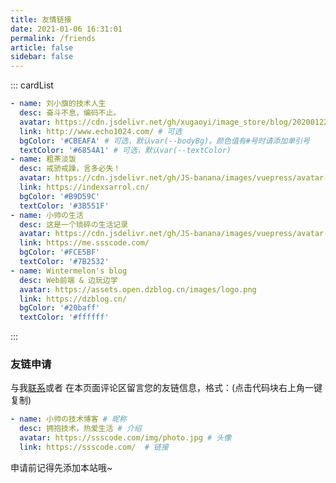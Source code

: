 ```yaml
---
title: 友情链接
date: 2021-01-06 16:31:01
permalink: /friends
article: false
sidebar: false
---
```


<!--
普通卡片列表容器，可用于友情链接、项目推荐、古诗词展示等。
cardList 后面可跟随一个数字表示每行最多显示多少个，选值范围1~4，默认3。在小屏时会根据屏幕宽度减少每行显示数量。
-->

::: cardList

```yaml
- name: 刘小旗的技术人生
  desc: 奋斗不息，编码不止。
  avatar: https://cdn.jsdelivr.net/gh/xugaoyi/image_store/blog/20200122153807.jpg # 可选
  link: http://www.echo1024.com/ # 可选
  bgColor: '#CBEAFA' # 可选，默认var(--bodyBg)。颜色值有#号时请添加单引号
  textColor: '#6854A1' # 可选，默认var(--textColor)
- name: 粗茶淡饭
  desc: 戒骄戒躁，言多必失！
  avatar: https://cdn.jsdelivr.net/gh/JS-banana/images/vuepress/avatar-indexsarrol.jpg
  link: https://indexsarrol.cn/
  bgColor: '#B9D59C'
  textColor: '#3B551F'
- name: 小帅の生活
  desc: 这是一个琐碎の生活记录
  avatar: https://cdn.jsdelivr.net/gh/JS-banana/images/vuepress/avatar-ssscode.jpg
  link: https://me.ssscode.com/
  bgColor: '#FCE5BF'
  textColor: '#7B2532'
- name: Wintermelon's blog
  desc: Web前端 & 边玩边学
  avatar: https://assets.open.dzblog.cn/images/logo.png
  link: https://dzblog.cn/
  bgColor: '#20baff'
  textColor: '#ffffff'
```

:::

### 友链申请

与我[联系](/about/#联系)或者 在本页面评论区留言您的友链信息，格式：(点击代码块右上角一键复制)

```yaml
- name: 小帅の技术博客 # 昵称
  desc: 拥抱技术，热爱生活 # 介绍
  avatar: https://ssscode.com/img/photo.jpg # 头像
  link: https://ssscode.com/  # 链接
```

申请前记得先添加本站哦~
